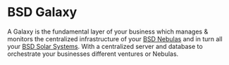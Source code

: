 # BSD Galaxy

A Galaxy is the fundamental layer of your business which manages & monitors the centralized infrastructure of your [BSD Nebulas](https://github.com/brightsidedeveloper/bsd-nebula) and in turn all your [BSD Solar Systems](https://github.com/brightsidedeveloper/bsd-solar-system). With a centralized server and database to orchestrate your businesses different ventures or Nebulas.

